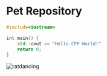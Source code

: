 # Pet Repository 

```c++
#include<iostream>

int main() {
    std::cout << "Hello CPP World!"
    return 0;
}
```

![ratdancing](https://media1.tenor.com/m/oJ9hAJxbOZMAAAAd/rat-dancing.gif)

